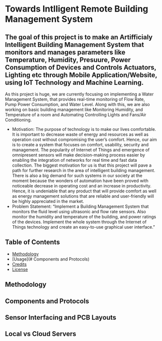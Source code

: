 # Towards Intlligent Remote Building Management System
## The goal of this project is to make an Artifficialy Intelligent Building Management System that monitors and manages parameters like Temperature, Humidity, Presuure, Power Consumption of Devices and Controls Actuators, Lighting etc through Mobile Application/Website, using IoT Technology and Machine Learning.
As this project is huge, we are currently focusing on implementing a Water Management System, that provides real-time monitoring of Flow Rate, Pump Power Consumption, and Water Level. Along with this, we are also working on basic building management like Monitoring Humidity, and Temperature of a room and Automating Controlling Lights and Fans/Air Conditioning. 
- Motivation: The purpose of technology is to make our lives comfortable. It is important to decrease waste of energy and resources as well as operation cost without compromising the user’s comfort. Hence, our aim is to create a system that focuses on comfort, usability, security and management. The popularity of Internet of Things and emergence of omnipresent sensors will make decision-making process easier by enabling the integration of networks for real time and fast data collection. The biggest motivation for us is that this project will pave a path for further research in the area of intelligent building management. There is also a big demand for such systems in our society at the moment because the wonders of automation have been proved with noticeable decrease in operating cost and an increase in productivity. Hence, it is undeniable that any product that will provide comfort as well as energy management solutions that are reliable and user-friendly will be highly appreciated in the market. 
- Problem Statement: “Implement a Building Management System that monitors the fluid level using ultrasonic and flow rate sensors. Also monitor the humidity and temperature of the building, and power ratings of the devices. Implement the whole system through the Internet of Things technology and create an easy-to-use graphical user interface.”
## Table of Contents
- [Methodology](#Methodology)
- [Usage](# Components and Protocols)
- [Credits](#credits)
- [License](#license)
## Methodology
## Components and Protocols
## Sensor Interfacing and PCB Layouts
## Local vs Cloud Servers

